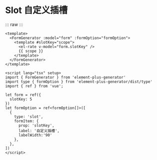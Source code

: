 <script setup>
import Slot from './../components/Slot.vue'
</script>

# Slot 自定义插槽


::: raw
<Slot/>
:::

```vue
<template>
  <FormGenerator :model="form" :formOption="formOption">
    <template #slotKey="scope">
      <el-rate v-model="form.slotKey" />
      {{ scope }}
    </template>
  </FormGenerator>
</template>

<script lang="tsx" setup>
import { FormGenerator } from 'element-plus-generator'
import type { formOption } from 'element-plus-generator/dist/type'
import { ref } from 'vue';

let form = ref({
  slotKey: 5
})
let formOption = ref<formOption[]>([
  {
    type: 'slot',
    formItem: {
      prop: 'slotKey',
      label: '自定义插槽',
      labelWidth:'90'
    },
  },
])
</script>

```

